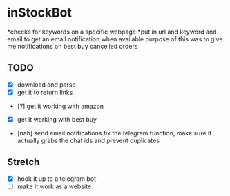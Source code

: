 # inStockBot
 *checks for keywords on a specific webpage
 *put in url and keyword and email to get an email notification when available
 purpose of this was to give me notifications on best buy cancelled orders
## TODO

* [x] download and parse
* [x] get it to return links
* [?] get it working with amazon
* [x] get it working with best buy
* [nah] send email notifications
fix the telegram function, make sure it actually grabs the chat ids and prevent duplicates
## Stretch
* [x] hook it up to a telegram bot
* [ ] make it work as a website

